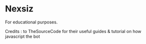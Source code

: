 # Nexsiz

For educational purposes.

Credits : to TheSourceCode for their useful guides & tutorial on how javascript the bot
